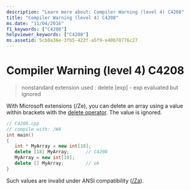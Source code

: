 ```yaml
---
description: "Learn more about: Compiler Warning (level 4) C4208"
title: "Compiler Warning (level 4) C4208"
ms.date: "11/04/2016"
f1_keywords: ["C4208"]
helpviewer_keywords: ["C4208"]
ms.assetid: 5cb0a36e-3fb5-422f-a5f9-e40b70776c27
---
```

# Compiler Warning (level 4) C4208

> nonstandard extension used : delete [exp] - exp evaluated but ignored

With Microsoft extensions (/Ze), you can delete an array using a value within brackets with the [delete operator](../../cpp/delete-operator-cpp.md). The value is ignored.

```cpp
// C4208.cpp
// compile with: /W4
int main()
{
   int * MyArray = new int[18];
   delete [18] MyArray;      // C4208
   MyArray = new int[18];
   delete [] MyArray;        // ok
}
```

Such values are invalid under ANSI compatibility ([/Za](../../build/reference/za-ze-disable-language-extensions.md)).
